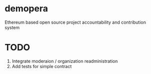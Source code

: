 # demopera
Ethereum based open source project accountability and contribution system


# TODO
1. Integrate moderaion / organization readministration
2. Add tests for simple contract
